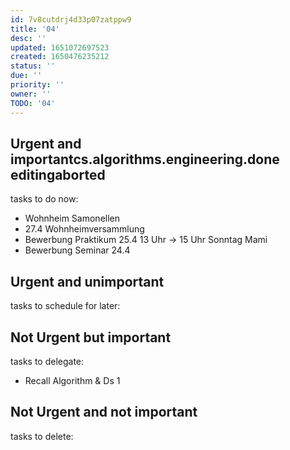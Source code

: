 ```yaml
---
id: 7v8cutdrj4d33p07zatppw9
title: '04'
desc: ''
updated: 1651072697523
created: 1650476235212
status: ''
due: ''
priority: ''
owner: ''
TODO: '04'
---
```


## Urgent and importantcs.algorithms.engineering.done editingaborted

tasks to do now:

- Wohnheim Samonellen
- 27.4 Wohnheimversammlung
- Bewerbung Praktikum 25.4 13 Uhr -> 15 Uhr Sonntag Mami
- Bewerbung Seminar 24.4

## Urgent and unimportant

tasks to schedule for later:

## Not Urgent but important

tasks to delegate:

- Recall Algorithm & Ds 1

## Not Urgent and not important

tasks to delete: